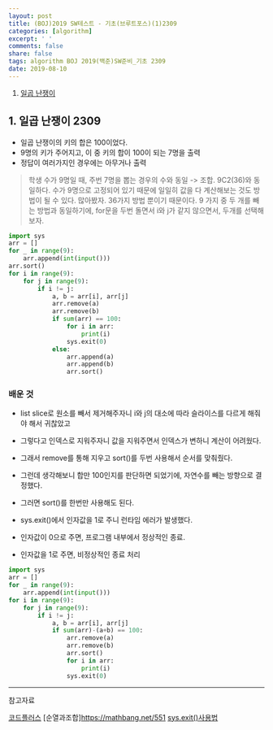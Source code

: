 ```yaml
---
layout: post
title: (BOJ)2019 SW테스트 - 기초(브루트포스)(1)2309
categories: [algorithm]
excerpt: ' '
comments: false
share: false
tags: algorithm BOJ 2019(백준)SW준비_기초 2309
date: 2019-08-10
---
```


1. [일곱 난쟁이](https://www.acmicpc.net/problem/2309)

## 1. 일곱 난쟁이 2309

- 일곱 난쟁이의 키의 합은 100이었다.
- 9명의 키가 주어지고, 이 중 키의 합이 100이 되는 7명을 출력
- 정답이 여러가지인 경우에는 아무거나 출력

> 학생 수가 9명일 때, 주번 7명을 뽑는 경우의 수와 동일 -> 조합. 9C2(36)와 동일하다.
> 수가 9명으로 고정되어 있기 때문에 일일히 값을 다 계산해보는 것도 방법이 될 수 있다. 많아봤자. 36가지 방법 뿐이기 때문이다.
> 9 가지 중 두 개를 빼는 방법과 동일하기에, for문을 두번 돌면서 i와 j가 같지 않으면서, 두개를 선택해보자.

```python
import sys
arr = []
for _ in range(9):
    arr.append(int(input()))
arr.sort()
for i in range(9):
    for j in range(9):
        if i != j:
            a, b = arr[i], arr[j]
            arr.remove(a)
            arr.remove(b)
            if sum(arr) == 100:
                for i in arr:
                    print(i)
                sys.exit(0)
            else:
                arr.append(a)
                arr.append(b)
                arr.sort()
```

### 배운 것

- list slice로 원소를 빼서 제거해주자니 i와 j의 대소에 따라 슬라이스를 다르게 해줘야 해서 귀찮았고
- 그렇다고 인덱스로 지워주자니 값을 지워주면서 인덱스가 변하니 계산이 어려웠다.
- 그래서 remove를 통해 지우고 sort()를 두번 사용해서 순서를 맞춰줬다.
- 그런데 생각해보니 합만 100인지를 판단하면 되었기에, 자연수를 빼는 방향으로 결정했다.
- 그러면 sort()를 한번만 사용해도 된다.

- sys.exit()에서 인자값을 1로 주니 런타임 에러가 발생했다.
- 인자값이 0으로 주면, 프로그램 내부에서 정상적인 종료.
- 인자값을 1로 주면, 비정상적인 종료 처리

```python
import sys
arr = []
for _ in range(9):
    arr.append(int(input()))
for i in range(9):
    for j in range(9):
        if i != j:
            a, b = arr[i], arr[j]
            if sum(arr)-(a+b) == 100:
                arr.remove(a)
                arr.remove(b)
                arr.sort()
                for i in arr:
                    print(i)
                sys.exit(0)
```

---

참고자료

[코드플러스](https://code.plus/course/32)
[순열과조합]<https://mathbang.net/551>
[sys.exit()사용법](<https://hackerxeros.github.io/python/2019/04/16/Python-sys.exit()-%E1%84%92%E1%85%A1%E1%86%B7%E1%84%89%E1%85%AE-%E1%84%89%E1%85%A1%E1%84%8B%E1%85%AD%E1%86%BC%E1%84%87%E1%85%A5%E1%86%B8.html>)
